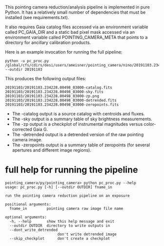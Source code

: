 This pointing camera reduction/analysis pipeline is implemented in pure Python. It has a relatively small number of dependencies that must be installed (see requirements.txt).

It also requires Gaia catalog files accessed via an environment variable called PC_GAIA_DIR and a static bad pixel mask accessed via an environment variable called POINTING_CAMERA_META that points to a directory for ancillary calibration products.

Here is an example invocation for running the full pipeline:

    python -u pc_proc.py /global/cfs/cdirs/desi/users/ameisner/pointing_camera/nino/20191103.234228.00498_03000.fits --outdir 20191103

This produces the following output files:

    20191103/20191103.234228.00498_03000-catalog.fits
    20191103/20191103.234228.00498_03000-sky.fits
    20191103/20191103.234228.00498_03000-zp.png
    20191103/20191103.234228.00498_03000-detrended.fits
    20191103/20191103.234228.00498_03000-zeropoints.fits

* The -catalog output is a source catalog with centroids and fluxes.
* The -sky output is a summary table of sky brightness measurements.
* The -zp output is a checkplot of instrumental magnitudes versus color-corrected Gaia G.
* The -detrended output is a detrended version of the raw pointing camera image.
* The -zeropoints output is a summary table of zeropoints (for several apertures and different image regions).

# full help for running the pipeline

    pointing_camera/py/pointing_camera> python pc_proc.py --help
    usage: pc_proc.py [-h] [--outdir OUTDIR] fname_in

    run the pointing camera reduction pipeline on an exposure

    positional arguments:
      fname_in         pointing camera raw image file name

    optional arguments:
      -h, --help       show this help message and exit
      --outdir OUTDIR  directory to write outputs in
      --dont_write_detrended
                            don't write detrended image
      --skip_checkplot      don't create a checkplot

